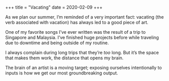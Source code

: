 +++
title = "Vacating"
date = 2020-02-09
+++

As we plan our summer, I&#8217;m reminded of a very important fact: vacating (the verb associated with vacation) has always led to a good piece of art.

One of my favorite songs I&#8217;ve ever written was the result of a trip to Singapore and Malaysia. I&#8217;ve finished huge projects before while traveling due to downtime and being outside of my routine.

I always complain during long trips that they&#8217;re _too_ long. But it&#8217;s the space that makes them work, the distance that opens my brain.

The brain of an artist is a moving target; exposing ourselves intentionally to inputs is how we get our most groundbreaking output.